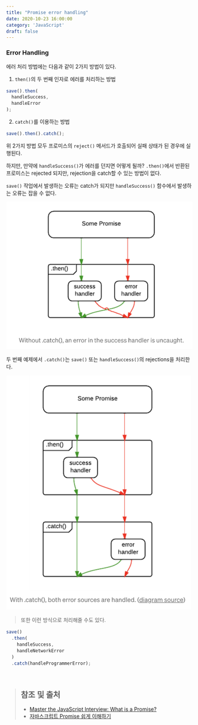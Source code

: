 ```yaml
---
title: "Promise error handling"
date: 2020-10-23 16:00:00
category: 'JavaScript'
draft: false
---
```


### Error Handling

에러 처리 방법에는 다음과 같이 2가지 방법이 있다.

1. `then()`의 두 번째 인자로 에러를 처리하는 방법

```js
save().then(
  handleSuccess,
  handleError
);
```

2. `catch()`를 이용하는 방법

```js
save().then().catch();
```

위 2가지 방법 모두 프로미스의 `reject()` 메서드가 호출되어 실패 상태가 된 경우에 실행된다. 

하지만, 만약에 `handleSuccess()`가 에러를 던지면 어떻게 될까? `.then()`에서 반환된 프로미스는 rejected 되지만, rejection을 catch할 수 있는 방법이 없다. 

`save()` 작업에서 발생하는 오류는 catch가 되지만 `handleSuccess()` 함수에서 발생하는 오류는 잡을 수 없다.

<img src="./images/promise-error-handling1.png" width="600">

두 번째 예제에서 `.catch()`는 `save()` 또는 `handleSuccess()`의 rejections을 처리한다.

<img src="./images/promise-error-handling2.png" width="500">

> 또한 이런 방식으로 처리해줄 수도 있다.

```js
save()
  .then(
    handleSuccess,
    handleNetworkError
  )
  .catch(handleProgrammerError);
```

<br>

> ## 참조 및 출처
>
> - [Master the JavaScript Interview: What is a Promise?](https://medium.com/javascript-scene/master-the-javascript-interview-what-is-a-promise-27fc71e77261)
> - [자바스크립트 Promise 쉽게 이해하기](https://joshua1988.github.io/web-development/javascript/promise-for-beginners/)

